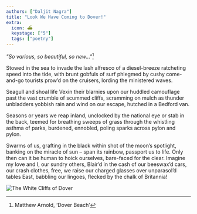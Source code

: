 ```yaml
---
authors: ["Daljit Nagra"]
title: "Look We Have Coming to Dover!"
extra:
  icon: ⛴️
  keystage: ["5"]
  tags: ["poetry"]
---
```


*"So various, so beautiful, so new…"*[^1]

Stowed in the sea to invade
the lash alfresco of a diesel-breeze
ratcheting speed into the tide, with brunt
gobfuls of surf phlegmed by cushy come-and-go
tourists prow’d on the cruisers, lording the ministered waves.

Seagull and shoal life
Vexin their blarnies upon our huddled
camouflage past the vast crumble of scummed
cliffs, scramming on mulch as thunder unbladders
yobbish rain and wind on our escape, hutched in a Bedford van.

Seasons or years we reap
inland, unclocked by the national eye
or stab in the back, teemed for breathing
sweeps of grass through the whistling asthma of parks,
burdened, ennobled, poling sparks across pylon and pylon.

Swarms of us, grafting in
the black within shot of the moon’s
spotlight, banking on the miracle of sun –
span its rainbow, passport us to life. Only then
can it be human to hoick ourselves, bare-faced for the clear.
Imagine my love and I,
our sundry others, Blair’d in the cash
of our beeswax’d cars, our crash clothes, free,
we raise our charged glasses over unparasol’d tables
East, babbling our lingoes, flecked by the chalk of Britannia!

[^1]: Matthew Arnold, ‘Dover Beach’

![The White Cliffs of Dover](https://upload.wikimedia.org/wikipedia/commons/thumb/7/74/White_Cliffs_of_Dover_02.JPG/500px-White_Cliffs_of_Dover_02.JPG)
